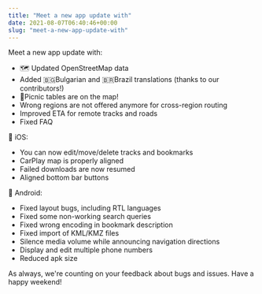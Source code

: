 ```yaml
---
title: "Meet a new app update with"
date: 2021-08-07T06:40:46+00:00
slug: "meet-a-new-app-update-with"
---
```


Meet a new app update with:
* 🗺️ Updated OpenStreetMap data
* Added 🇧🇬Bulgarian and 🇧🇷Brazil translations (thanks to our contributors!)
* 🍖Picnic tables are on the map!
* Wrong regions are not offered anymore for cross-region routing
* Improved ETA for remote tracks and roads
* Fixed FAQ

🍏 iOS:
* You can now edit/move/delete tracks and bookmarks
* CarPlay map is properly aligned
* Failed downloads are now resumed
* Aligned bottom bar buttons

🤖 Android:
* Fixed layout bugs, including RTL languages
* Fixed some non-working search queries
* Fixed wrong encoding in bookmark description
* Fixed import of KML/KMZ files
* Silence media volume while announcing navigation directions
* Display and edit multiple phone numbers
* Reduced apk size

As always, we're counting on your feedback about bugs and issues.
Have a happy weekend!
